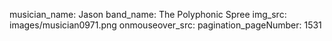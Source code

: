 musician_name: Jason
band_name: The Polyphonic Spree
img_src: images/musician0971.png
onmouseover_src: 
pagination_pageNumber: 1531